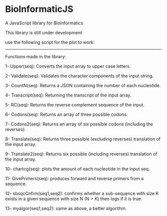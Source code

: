 # BioInformaticJS
A JavaScript library for Bioinformatics

This library is still under development

use the following script for the plot to work:
<script src='https://cdn.plot.ly/plotly-latest.min.js'></script>
----------------------------------------------------------------------------------------------

Functions made in the library:

1- Upper(seq): Converts the input array to upper case letters.

2- Validate(seq): Validates the character components of the input string.

3- CountN(seq): Returns a JSON containing the number of each nucleotide.

4- Transcript(seq): Returning the transcript of the input array.

5- RC(seq): Returns the reverse complement sequence of the input.

6- Codons(seq): Returns an array of three possible codons.

7- Codons2(seq): Returns an array of six possible codons (including the reverses).

8- Translate(seq): Returns three possible (excluding reverses) translation of the input array.

9- Translate2(seq): Returns six possible (including reverses) translation of the input array.

10- chartcg(seq): plots the amount of each nucleotide in the input seq.

11- GivePrimers(seq): produces forward and reverse primers from a sequence.

12- sbsqcCnfrm(seq1,seq2): confirms whether a sub-sequence with size K exists in a given sequence with size N (N > K) then logs if it is true.

13- myalgor(seq1,seq2): same as above, a better algorithm.
